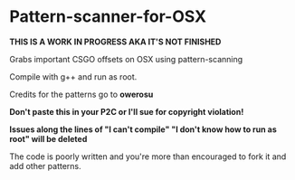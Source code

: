 # Pattern-scanner-for-OSX

**THIS IS A WORK IN PROGRESS AKA IT'S NOT FINISHED**

Grabs important CSGO offsets on OSX using pattern-scanning

Compile with g++ and run as root.

Credits for the patterns go to **owerosu**

**Don't paste this in your P2C or I'll sue for copyright violation!**

**Issues along the lines of  "I can't compile" "I don't know how to run as root" will be deleted**

The code is poorly written and you're more than encouraged to fork it and add other patterns.
